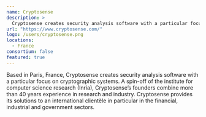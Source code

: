 ```yaml
---
name: Cryptosense
description: > 
  Cryptosense creates security analysis software with a particular focus on cryptographic systems
url: "https://www.cryptosense.com/"
logo: /users/cryptosense.png
locations: 
  - France
consortium: false
featured: true
---
```


Based in Paris, France, Cryptosense creates security analysis software with a particular focus on cryptographic systems. A spin-off of the institute for computer science research (Inria), Cryptosense’s founders combine more than 40 years experience in research and industry. Cryptosense provides its solutions to an international clientèle in particular in the financial, industrial and government sectors.

